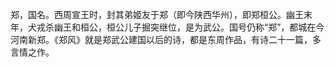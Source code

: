 郑，国名。西周宣王时，封其弟姬友于郑（即今陕西华州），即郑桓公。幽王末年，犬戎杀幽王和桓公，桓公儿子掘突继位，是为武公。国号仍称“郑”，都城在今河南新郑。《郑风》就是郑武公建国以后的诗，都是东周作品，有诗二十一篇，多言情之作。